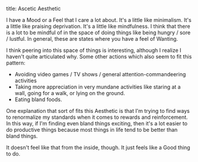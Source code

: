 title: Ascetic Aesthetic

I have a Mood or a Feel that I care a lot about. It's a little like minimalism. It's a little like praising deprivation. It's a little like mindfulness. I think that there is a lot to be mindful of in the space of doing things like being hungry / sore / lustful. In general, these are states where you have a feel of Wanting.

I think peering into this space of things is interesting, although I realize I haven't quite articulated why. Some other actions which also seem to fit this pattern:

* Avoiding video games / TV shows / general attention-commandeering activities
* Taking more appreciation in very mundane activities like staring at a wall, going for a walk, or lying on the ground.
* Eating bland foods.

One explanation that sort of fits this Aesthetic is that I'm trying to find ways to renormalize my standards when it comes to rewards and reinforcement. In this way, if I'm finding even bland things exciting, then it's a lot easier to do productive things because most things in life tend to be better than bland things.

It doesn't feel like that from the inside, though. It just feels like a Good thing to do.
